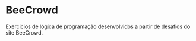 # BeeCrowd
Exercicios de lógica de programação desenvolvidos a partir de desafios do site BeeCrowd. 
